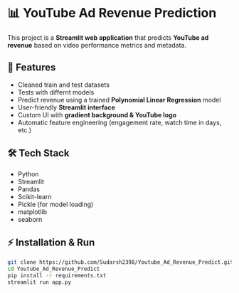 # 📊 YouTube Ad Revenue Prediction

This project is a **Streamlit web application** that predicts **YouTube ad revenue** based on video performance metrics and metadata.

## 🚀 Features
- Cleaned train and test datasets
- Tests with differnt models
- Predict revenue using a trained **Polynomial Linear Regression** model
- User-friendly **Streamlit interface**
- Custom UI with **gradient background & YouTube logo**
- Automatic feature engineering (engagement rate, watch time in days, etc.)

## 🛠️ Tech Stack
- Python
- Streamlit
- Pandas
- Scikit-learn
- Pickle (for model loading)
- matplotlib
- seaborn

## ⚡ Installation & Run
```bash
git clone https://github.com/Sudarsh2398/Youtube_Ad_Revenue_Predict.git
cd Youtube_Ad_Revenue_Predict
pip install -r requirements.txt
streamlit run app.py